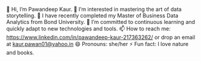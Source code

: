 👋 Hi, I’m Pawandeep Kaur.
👀 I’m interested in mastering the art of data storytelling.
🌱 I have recently completed my Master of Business Data Analytics from Bond University.
💞️ I’m committed to continuous learning and quickly adapt to new technologies and tools.
📫 How to reach me: https://www.linkedin.com/in/pawandeep-kaur-217363262/ or drop an email at kaur.pawan01@yahoo.in
😄 Pronouns: she/her
⚡ Fun fact: I love nature and books.
